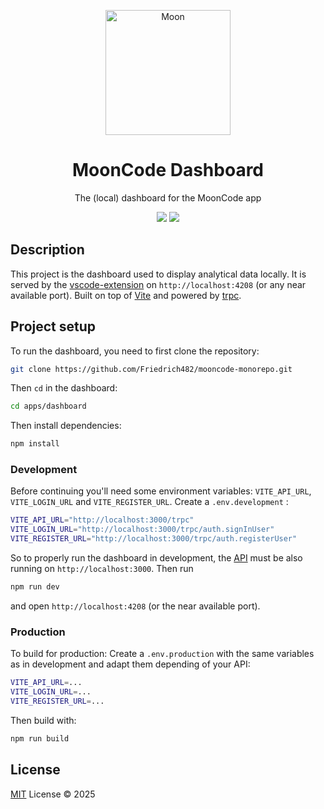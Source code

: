 <p align="center">
  <img width="200" height="200" alt="Moon" src="https://github.com/user-attachments/assets/e38843c0-22dd-4dbc-985e-eab77277acc4" />
</p>

<h1 align="center">MoonCode Dashboard</h1>
<p align="center">The (local) dashboard for the MoonCode app<br/>
</p>

<p align="center">
  <img src="https://img.shields.io/badge/version-0.0.1-yellow">  
  <img src="https://img.shields.io/badge/LICENSE-MIT-blue">
</p>

## Description
This project is the dashboard used to display analytical data locally. It is served by the [vscode-extension](../vscode-extension) on `http://localhost:4208` (or any near available port). Built on top of [Vite](https://vite.dev/) and powered by [trpc](https://trpc.io/).

## Project setup

To run the dashboard, you need to first clone the repository: 
``` bash
git clone https://github.com/Friedrich482/mooncode-monorepo.git
```
Then `cd` in the dashboard:

```bash
cd apps/dashboard
```
Then install dependencies:

```bash
npm install
```

### Development

Before continuing you'll need some environment variables: `VITE_API_URL`, `VITE_LOGIN_URL` and `VITE_REGISTER_URL`.
Create a `.env.development` : 

```bash
VITE_API_URL="http://localhost:3000/trpc"
VITE_LOGIN_URL="http://localhost:3000/trpc/auth.signInUser"
VITE_REGISTER_URL="http://localhost:3000/trpc/auth.registerUser"
```
So to properly run the dashboard in development, the [API](../api) must be also running on `http://localhost:3000`. Then run 

```bash
npm run dev
```
and open `http://localhost:4208` (or the near available port).

### Production

To build for production: 
Create a `.env.production` with the same variables as in development and adapt them depending of your API:

```bash
VITE_API_URL=...
VITE_LOGIN_URL=...
VITE_REGISTER_URL=...
```
Then build with: 
```bash
npm run build
```

## License

[MIT](/LICENSE) License &copy; 2025

